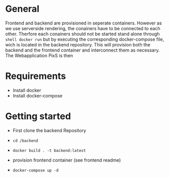 # General
Frontend and backend are provisioned in seperate containers. However as we use serverside rendering, the conainers have to be connected to each other. Therfore each conainers should not be started stand alone through 
```shell docker run``` but by executing the corresponding docker-compose file, wich is located in the backend repository. This will provision both the backend and the frontend container and interconnect them as necessary.
The Webapplication PixS is then 

# Requirements
- Install docker
- Install docker-compose

# Getting started

- First clone the backend Repository
-   ```shell
    cd /backend
    ```

-   ```shell
    docker build . -t backend:latest
    ```
- provision frontend container (see frontend readme)
-   ```shell
    docker-compose up -d
    ```
